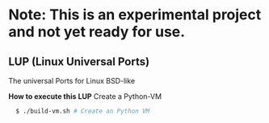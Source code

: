 # Note: This is an experimental project and not yet ready for use.
## LUP (Linux Universal Ports)
The universal Ports for Linux BSD-like

**How to execute this LUP**
Create a Python-VM
```bash
  $ ./build-vm.sh # Create an Python VM
```


